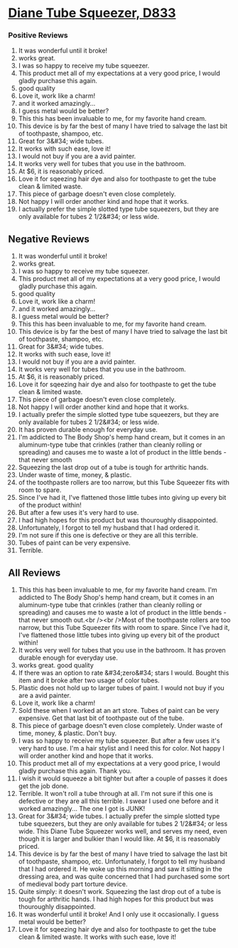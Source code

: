 # [Diane Tube Squeezer, D833](https://products.checkmycream.com/products/Diane-Tube-Squeezer-D833.html)

### Positive Reviews

<ol>
      <li>It was wonderful until it broke!</li>
      <li>works great.  </li>
      <li>I was so happy to receive my tube squeezer.  </li>
      <li>This product met all of my expectations at a very good price, I would gladly purchase this again.  </li>
      <li>good quality</li>
      <li>Love it, work like a charm!</li>
      <li>and it worked amazingly...</li>
      <li>I guess metal would be better?</li>
      <li>This this has been invaluable to me, for my favorite hand cream.  </li>
      <li>This device is by far the best of many I have tried to salvage the last bit of toothpaste, shampoo, etc.</li>
      <li>Great for 3&amp;#34; wide tubes.  </li>
      <li>It works with such ease, love it!</li>
      <li>I would not buy if you are a avid painter.</li>
      <li>It works very well for tubes that you use in the bathroom.</li>
      <li>At $6, it is reasonably priced.</li>
      <li>Love it for sqeezing hair dye and also for toothpaste to get the tube clean &amp; limited waste.  </li>
      <li>This piece of garbage doesn&#x27;t even close completely.</li>
      <li>Not happy I will order another kind and hope that it works.</li>
      <li>I actually prefer the simple slotted type tube squeezers, but they are only available for tubes 2 1/2&amp;#34; or less wide.  </li>
</ol>


<h2>Negative Reviews</h2>
<ol>
<li> It was wonderful until it broke!</li>
<li> works great.  </li>
<li> I was so happy to receive my tube squeezer.  </li>
<li> This product met all of my expectations at a very good price, I would gladly purchase this again.  </li>
<li> good quality</li>
<li> Love it, work like a charm!</li>
<li> and it worked amazingly...</li>
<li> I guess metal would be better?</li>
<li> This this has been invaluable to me, for my favorite hand cream.  </li>
<li> This device is by far the best of many I have tried to salvage the last bit of toothpaste, shampoo, etc.</li>
<li> Great for 3&amp;#34; wide tubes.  </li>
<li> It works with such ease, love it!</li>
<li> I would not buy if you are a avid painter.</li>
<li> It works very well for tubes that you use in the bathroom.</li>
<li> At $6, it is reasonably priced.</li>
<li> Love it for sqeezing hair dye and also for toothpaste to get the tube clean &amp; limited waste.  </li>
<li> This piece of garbage doesn&#x27;t even close completely.</li>
<li> Not happy I will order another kind and hope that it works.</li>
<li> I actually prefer the simple slotted type tube squeezers, but they are only available for tubes 2 1/2&amp;#34; or less wide.  </li>
<li> It has proven durable enough for everyday use.</li>
<li> I&#x27;m addicted to The Body Shop&#x27;s hemp hand cream, but it comes in an aluminum-type tube that crinkles (rather than cleanly rolling or spreading) and causes me to waste a lot of product in the little bends - that never smooth</li>
<li> Squeezing the last drop out of a tube is tough for arthritic hands.  </li>
<li> Under waste of time, money, &amp; plastic.</li>
<li> of the toothpaste rollers are too narrow, but this Tube Squeezer fits with room to spare.  </li>
<li> Since I&#x27;ve had it, I&#x27;ve flattened those little tubes into giving up every bit of the product within!</li>
<li> But after a few uses it&#x27;s very hard to use.</li>
<li> I had high hopes for this product but was thouroughly disappointed.</li>
<li> Unfortunately, I forgot to tell my husband that I had ordered it.</li>
<li> I&#x27;m not sure if this one is defective or they are all this terrible.</li>
<li> Tubes of paint can be very expensive.  </li>
<li> Terrible.</li>
</ol>

<h2>All Reviews</h2>

<ol>
    <li> This this has been invaluable to me, for my favorite hand cream.  I&#x27;m addicted to The Body Shop&#x27;s hemp hand cream, but it comes in an aluminum-type tube that crinkles (rather than cleanly rolling or spreading) and causes me to waste a lot of product in the little bends - that never smooth out.&lt;br /&gt;&lt;br /&gt;Most of the toothpaste rollers are too narrow, but this Tube Squeezer fits with room to spare.  Since I&#x27;ve had it, I&#x27;ve flattened those little tubes into giving up every bit of the product within!</li>
    <li> It works very well for tubes that you use in the bathroom. It has proven durable enough for everyday use.</li>
    <li> works great.  good quality</li>
    <li> If there was an option to rate &amp;#34;zero&amp;#34; stars I would. Bought this item and it broke after two usage of color tubes.</li>
    <li> Plastic does not hold up to larger tubes of paint. I would not buy if you are a avid painter.</li>
    <li> Love it, work like a charm!</li>
    <li> Sold these when I worked at an art store.  Tubes of paint can be very expensive.  Get that last bit of toothpaste out of the tube.</li>
    <li> This piece of garbage doesn&#x27;t even close completely. Under waste of time, money, &amp; plastic. Don&#x27;t buy.</li>
    <li> I was so happy to receive my tube squeezer.  But after a few uses it&#x27;s very hard to use. I&#x27;m a hair stylist and I need this for color. Not happy I will order another kind and hope that it works.</li>
    <li> This product met all of my expectations at a very good price, I would gladly purchase this again.  Thank you.</li>
    <li> I wish it would squeeze a bit tighter but after a couple of passes it does get the job done.</li>
    <li> Terrible. It won&#x27;t roll a tube through at all. I&#x27;m not sure if this one is defective or they are all this terrible. I swear I used one before and it worked amazingly... The one I got is JUNK!</li>
    <li> Great for 3&amp;#34; wide tubes.  I actually prefer the simple slotted type tube squeezers, but they are only available for tubes 2 1/2&amp;#34; or less wide.  This Diane Tube Squeezer works well, and serves my need, even though it is larger and bulkier than I would like.  At $6, it is reasonably priced.</li>
    <li> This device is by far the best of many I have tried to salvage the last bit of toothpaste, shampoo, etc. Unfortunately, I forgot to tell my husband that I had ordered it. He woke up this morning and saw it sitting in the dressing area, and was quite concerned that I had purchased some sort of medieval body part torture device.</li>
    <li> Quite simply:  it doesn&#x27;t work.  Squeezing the last drop out of a tube is tough for arthritic hands.  I had high hopes for this product but was thouroughly disappointed.</li>
    <li> It was wonderful until it broke! And I only use it occasionally. I guess metal would be better?</li>
    <li> Love it for sqeezing hair dye and also for toothpaste to get the tube clean &amp; limited waste.  It works with such ease, love it!</li>
</ol>




